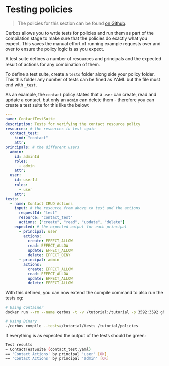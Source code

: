 # Testing policies

> The policies for this section can be found [on Github](https://github.com/cerbos/tutorial/tree/main/src/05-testing-policies/cerbos).

Cerbos allows you to wrtie tests for policies and run them as part of the compilation stage to make sure that the policies do exactly what you expect. This saves the manual effort of running example requests over and over to ensure the policy logic is as you expect.

A test suite defines a number of resources and principals and the expected result of actions for any combination of them.

To define a test suite, create a `tests` folder along side your policy folder. This this folder any number of tests can be fined as YAML but the file must end with `_test`.

As an example, the `contact` policy states that a `user` can create, read and update a contact, but only an `admin` can delete them - therefore you can create a test suite for this like the below:

```yaml
---
name: ContactTestSuite
description: Tests for verifying the contact resource policy
resources: # the resources to test again
  contact_test:
    kind: "contact"
    attr:
principals: # the different users
  admin:
    id: adminId
    roles:
      - admin
    attr:
  user:
    id: userId
    roles:
      - user
    attr:
tests: 
  - name: Contact CRUD Actions
    input: # the resource from above to test and the actions
      requestId: "test"
      resource: "contact_test"
      actions: ["create", "read", "update", "delete"]
    expected: # the expected output for each principal
      - principal: user
        actions:
          create: EFFECT_ALLOW
          read: EFFECT_ALLOW
          update: EFFECT_ALLOW
          delete: EFFECT_DENY
      - principal: admin
        actions:
          create: EFFECT_ALLOW
          read: EFFECT_ALLOW
          update: EFFECT_ALLOW
          delete: EFFECT_ALLOW
```

With this defined, you can now extend the compile command to also run the tests eg:

```sh
# Using Container
docker run --rm --name cerbos -t -v /tutorial:/tutorial -p 3592:3592 ghcr.io/cerbos/cerbos:latest compile --tests=/tutorial/tests /tutorial/policies

# Using Binary
./cerbos compile --tests=/tutorial/tests /tutorial/policies
```

If everything is as expected the output of the tests should be green:

```sh
Test results
= ContactTestSuite (contact_test.yaml)
== 'Contact Actions' by principal 'user' [OK]
== 'Contact Actions' by principal 'admin' [OK]
```